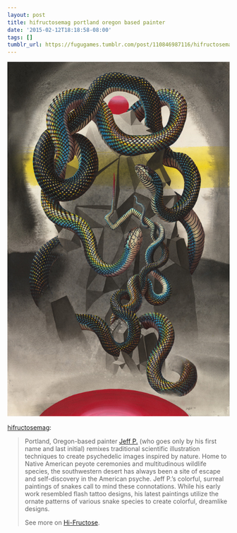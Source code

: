 ```yaml
---
layout: post
title: hifructosemag portland oregon based painter
date: '2015-02-12T18:18:58-08:00'
tags: []
tumblr_url: https://fugugames.tumblr.com/post/110846987116/hifructosemag-portland-oregon-based-painter
---
```

 ![](/tumblr_files/tumblr_njokzeUC8C1r9hn2oo1_1280.jpg)  

[hifructosemag](http://hifructosemag.tumblr.com/post/110845098876/portland-oregon-based-painter-jeff-p-who-goes):

> Portland, Oregon-based painter [Jeff P.](http://www.jeffpdoes.com/) (who goes only by his first name and last initial) remixes traditional scientific illustration techniques to create psychedelic images inspired by nature. Home to Native American peyote ceremonies and multitudinous wildlife species, the southwestern desert has always been a site of escape and self-discovery in the American psyche. Jeff P.’s colorful, surreal paintings of snakes call to mind these connotations. While his early work resembled flash tattoo designs, his latest paintings utilize the ornate patterns of various snake species to create colorful, dreamlike designs.
> 
> See more on [Hi-Fructose](http://hifructose.com/2015/02/12/jeff-p-s-serpentine-work-reimagines-naturalist-painting-tradition/).

